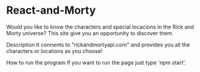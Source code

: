 # React-and-Morty

Would you like to know the characters and special locacions in the Rick and Morty universe? 
This site give you an opportunity to discover them.


Description
It connents to "rickandmortyapi.com" and provides you all the characters or locations as you choose!


How to run the program
If you want to run the page just type 'npm start'.